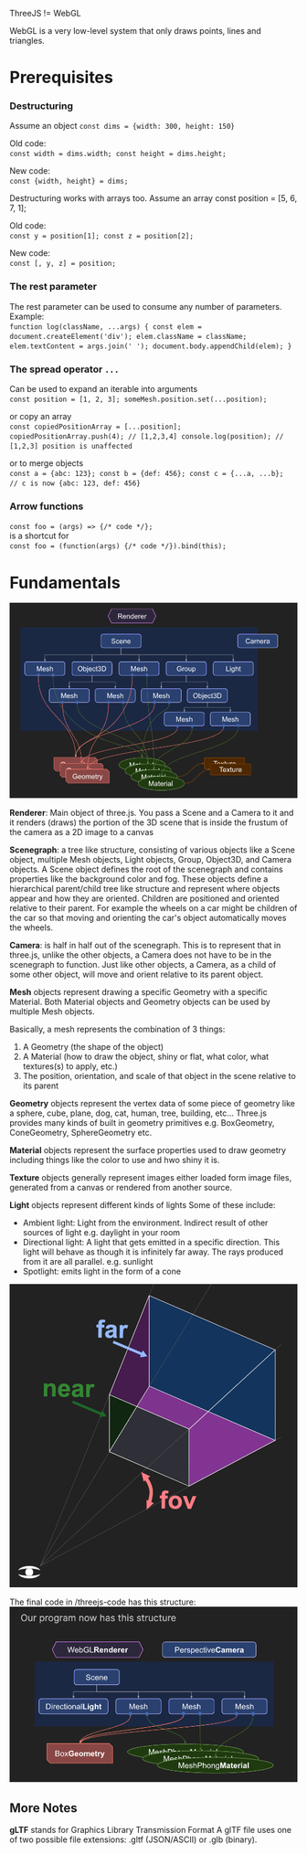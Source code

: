 ThreeJS != WebGL

WebGL is a very low-level system that only draws points, lines and triangles.


# Prerequisites

### Destructuring
Assume an object `const dims = {width: 300, height: 150}` 

Old code: \
`
const width = dims.width;
const height = dims.height;
`

New code: \
`
const {width, height} = dims;
`

Destructuring works with arrays too. Assume an array const position = [5, 6, 7, 1];

Old code: \
`
const y = position[1];
const z = position[2];
`

New code: \
`
const [, y, z] = position;
`

### The rest parameter
The rest parameter can be used to consume any number of parameters. Example: \
`
function log(className, ...args) {
   const elem = document.createElement('div');
   elem.className = className;
   elem.textContent = args.join(' ');
   document.body.appendChild(elem);
 }
`

### The spread operator `...`
Can be used to expand an iterable into arguments \
`
const position = [1, 2, 3];
someMesh.position.set(...position);
`

or copy an array \
`
const copiedPositionArray = [...position];
copiedPositionArray.push(4); // [1,2,3,4]
console.log(position); // [1,2,3] position is unaffected
`

or to merge objects \
`
const a = {abc: 123};
const b = {def: 456};
const c = {...a, ...b};  // c is now {abc: 123, def: 456}
`

### Arrow functions
`
const foo = (args) => {/* code */};
` \
is a shortcut for \
`
const foo = (function(args) {/* code */}).bind(this);
`


# Fundamentals

![alt text](image.png)

**Renderer**: Main object of three.js. You pass a Scene and a Camera to it and it renders (draws) the portion of the 3D scene that is inside the frustum of the camera as a 2D image to a canvas

**Scenegraph**: a tree like structure, consisting of various objects like a Scene object, multiple Mesh objects, Light objects, Group, Object3D, and Camera objects. A Scene object defines the root of the scenegraph and contains properties like the background color and fog. These objects define a hierarchical parent/child tree like structure and represent where objects appear and how they are oriented. Children are positioned and oriented relative to their parent. For example the wheels on a car might be children of the car so that moving and orienting the car's object automatically moves the wheels. 

**Camera**: is half in half out of the scenegraph. This is to represent that in three.js, unlike the other objects, a Camera does not have to be in the scenegraph to function. Just like other objects, a Camera, as a child of some other object, will move and orient relative to its parent object.

**Mesh** objects represent drawing a specific Geometry with a specific Material. Both Material objects and Geometry objects can be used by multiple Mesh objects. 

Basically, a mesh represents the combination of 3 things:
1. A Geometry (the shape of the object)
2. A Material (how to draw the object, shiny or flat, what color, what textures(s) to apply, etc.)
3. The position, orientation, and scale of that object in the scene relative to its parent

**Geometry** objects represent the vertex data of some piece of geometry like a sphere, cube, plane, dog, cat, human, tree, building, etc... Three.js provides many kinds of built in geometry primitives e.g. BoxGeometry, ConeGeometry, SphereGeometry etc.

**Material** objects represent the surface properties used to draw geometry including things like the color to use and hwo shiny it is.

**Texture** objects generally represent images either loaded form image files, generated from a canvas or rendered from another source.

**Light** objects represent different kinds of lights
Some of these include:
- Ambient light: Light from the environment. Indirect result of other sources of light e.g. daylight in your room
- Directional light: A light that gets emitted in a specific direction. This light will behave as though it is infinitely far away. The rays produced from it are all parallel. e.g. sunlight
- Spotlight: emits light in the form of a cone


![alt text](image-1.png)


The final code in /threejs-code has this structure:
![alt text](image-2.png)


## More Notes
**gLTF** stands for Graphics Library Transmission Format
A glTF file uses one of two possible file extensions: .gltf (JSON/ASCII) or .glb (binary).